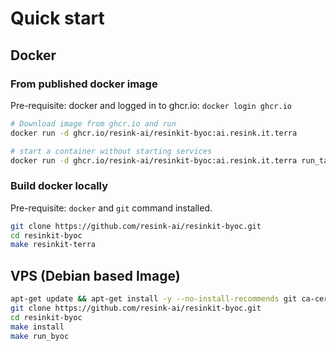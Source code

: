 # Quick start

## Docker

### From published docker image

Pre-requisite: docker and logged in to ghcr.io: `docker login ghcr.io`

```bash
# Download image from ghcr.io and run
docker run -d ghcr.io/resink-ai/resinkit-byoc:ai.resink.it.terra

# start a container without starting services
docker run -d ghcr.io/resink-ai/resinkit-byoc:ai.resink.it.terra run_tail_f
```

### Build docker locally

Pre-requisite: `docker` and `git` command installed.

```bash
git clone https://github.com/resink-ai/resinkit-byoc.git
cd resinkit-byoc
make resinkit-terra
```

## VPS (Debian based Image)

```bash
apt-get update && apt-get install -y --no-install-recommends git ca-certificates make curl unzip wget
git clone https://github.com/resink-ai/resinkit-byoc.git
cd resinkit-byoc
make install
make run_byoc
```
